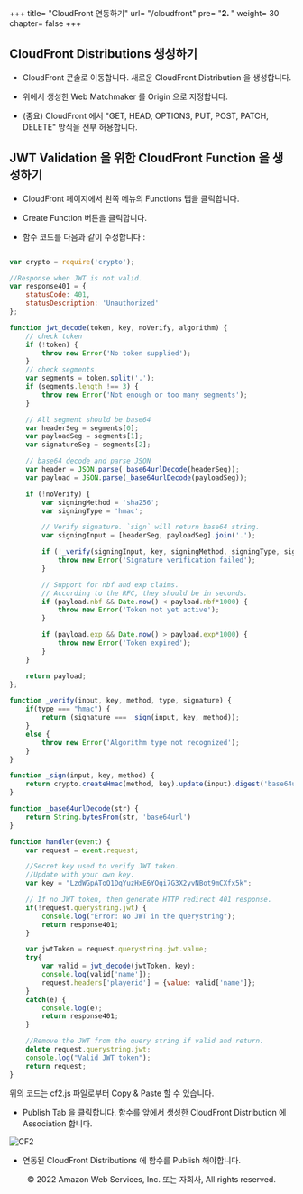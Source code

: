 +++
title= "CloudFront 연동하기"
url= "/cloudfront"
pre= "<b>2. </b>"
weight= 30
chapter= false
+++

## CloudFront Distributions 생성하기

- CloudFront 콘솔로 이동합니다. 새로운 CloudFront Distribution 을 생성합니다.

- 위에서 생성한 Web Matchmaker 를 Origin 으로 지정합니다.

- (중요) CloudFront 에서 "GET, HEAD, OPTIONS, PUT, POST, PATCH, DELETE" 방식을 전부 허용합니다.

## JWT Validation 을 위한 CloudFront Function 을 생성하기

- CloudFront 페이지에서 왼쪽 메뉴의 Functions 탭을 클릭합니다.

- Create Function 버튼을 클릭합니다.

- 함수 코드를 다음과 같이 수정합니다 :

```javascript

var crypto = require('crypto');

//Response when JWT is not valid.
var response401 = {
    statusCode: 401,
    statusDescription: 'Unauthorized'
};

function jwt_decode(token, key, noVerify, algorithm) {
    // check token
    if (!token) {
        throw new Error('No token supplied');
    }
    // check segments
    var segments = token.split('.');
    if (segments.length !== 3) {
        throw new Error('Not enough or too many segments');
    }

    // All segment should be base64
    var headerSeg = segments[0];
    var payloadSeg = segments[1];
    var signatureSeg = segments[2];

    // base64 decode and parse JSON
    var header = JSON.parse(_base64urlDecode(headerSeg));
    var payload = JSON.parse(_base64urlDecode(payloadSeg));

    if (!noVerify) {
        var signingMethod = 'sha256';
        var signingType = 'hmac';

        // Verify signature. `sign` will return base64 string.
        var signingInput = [headerSeg, payloadSeg].join('.');

        if (!_verify(signingInput, key, signingMethod, signingType, signatureSeg)) {
            throw new Error('Signature verification failed');
        }

        // Support for nbf and exp claims.
        // According to the RFC, they should be in seconds.
        if (payload.nbf && Date.now() < payload.nbf*1000) {
            throw new Error('Token not yet active');
        }

        if (payload.exp && Date.now() > payload.exp*1000) {
            throw new Error('Token expired');
        }
    }

    return payload;
};

function _verify(input, key, method, type, signature) {
    if(type === "hmac") {
        return (signature === _sign(input, key, method));
    }
    else {
        throw new Error('Algorithm type not recognized');
    }
}

function _sign(input, key, method) {
    return crypto.createHmac(method, key).update(input).digest('base64url');
}

function _base64urlDecode(str) {
    return String.bytesFrom(str, 'base64url')
}

function handler(event) {
    var request = event.request;

    //Secret key used to verify JWT token.
    //Update with your own key.
    var key = "LzdWGpAToQ1DqYuzHxE6YOqi7G3X2yvNBot9mCXfx5k";

    // If no JWT token, then generate HTTP redirect 401 response.
    if(!request.querystring.jwt) {
        console.log("Error: No JWT in the querystring");
        return response401;
    }

    var jwtToken = request.querystring.jwt.value;
    try{ 
        var valid = jwt_decode(jwtToken, key);
        console.log(valid['name']);
        request.headers['playerid'] = {value: valid['name']};
    }
    catch(e) {
        console.log(e);
        return response401;
    }

    //Remove the JWT from the query string if valid and return.
    delete request.querystring.jwt;
    console.log("Valid JWT token");
    return request;
}

```

위의 코드는 cf2.js 파일로부터 Copy & Paste 할 수 있습니다.

- Publish Tab 을 클릭합니다. 함수를 앞에서 생성한 CloudFront Distribution 에 Association 합니다.

![CF2](https://d1zrwss8zuawdm.cloudfront.net/webcard21-cf2.png)

- 연동된 CloudFront Distributions 에 함수를 Publish 해야합니다.

<p align="center">
© 2022 Amazon Web Services, Inc. 또는 자회사, All rights reserved.
</p>
